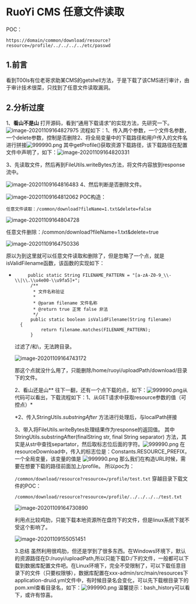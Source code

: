 # RuoYi CMS 任意文件读取



POC：

```
https://domain/common/download/resource?resource=/profile/../../../../etc/passwd
```



## 1.前言

看到T00ls有位老哥求助某CMS的getshell方法，于是下载了该CMS进行审计，由于审计技术很菜，只找到了任意文件读取漏洞。

## 2.分析过度

1、**看山不是山**  打开源码，看到“通用下载请求”的实现方法，先研究一下。![image-20201109164827975](resource/RuoYi%20CMS%20%E4%BB%BB%E6%84%8F%E6%96%87%E4%BB%B6%E8%AF%BB%E5%8F%96/media/image-20201109164827975.png)
流程如下：1、传入两个参数，一个文件名参数，一个delete参数，控制是否删除2、将全局变量中的下载路径和用户传入的文件名进行拼接![999990.png](https://www.hackexp.cn/content/uploadfile/202006/0a061592016072.png)
其中getProfile()获取资源下载路径，该下载路径在配置文件中声明了，如下：![image-20201109164820331](resource/RuoYi%20CMS%20%E4%BB%BB%E6%84%8F%E6%96%87%E4%BB%B6%E8%AF%BB%E5%8F%96/media/image-20201109164820331.png)

3、先读取文件，然后再到FileUtils.writeBytes方法，将文件内容放到response流中。

![image-20201109164816483](resource/RuoYi%20CMS%20%E4%BB%BB%E6%84%8F%E6%96%87%E4%BB%B6%E8%AF%BB%E5%8F%96/media/image-20201109164816483.png)
4、然后判断是否删除文件。



![image-20201109164812062](resource/RuoYi%20CMS%20%E4%BB%BB%E6%84%8F%E6%96%87%E4%BB%B6%E8%AF%BB%E5%8F%96/media/image-20201109164812062.png)
 POC构造：

`任意文件读取：/common/download?fileName=1.txt&delete=false`

![image-20201109164804728](resource/RuoYi%20CMS%20%E4%BB%BB%E6%84%8F%E6%96%87%E4%BB%B6%E8%AF%BB%E5%8F%96/media/image-20201109164804728.png)

 任意文件删除：/common/download?fileName=1.txt&delete=true

 ![image-20201109164750336](resource/RuoYi%20CMS%20%E4%BB%BB%E6%84%8F%E6%96%87%E4%BB%B6%E8%AF%BB%E5%8F%96/media/image-20201109164750336.png)

原以为到这里就可以任意文件读取和删除了，但是忽略了一个点，就是isValidFilename函数，该函数的实现如下：   



- ```
       public static String FILENAME_PATTERN = "[a-zA-Z0-9_\\-\\|\\.\\u4e00-\\u9fa5]+";
        /**
         * 文件名称验证
         * 
         * @param filename 文件名称
         * @return true 正常 false 非法
         */
        public static boolean isValidFilename(String filename)
    {
            return filename.matches(FILENAME_PATTERN);
        }
   ```

   
   
   过滤了/和\，无法跨目录。
   
   
   
   ![image-20201109164743172](resource/RuoYi%20CMS%20%E4%BB%BB%E6%84%8F%E6%96%87%E4%BB%B6%E8%AF%BB%E5%8F%96/media/image-20201109164743172.png)
   
    那这个点就没什么用了，只能删除/home/ruoyi/uploadPath/download/目录下的文件。
   
   
   
   2、看山还是山**  往下一翻，还有一个点下载的点，如下：![999990.png](resource/RuoYi%20CMS%20%E4%BB%BB%E6%84%8F%E6%96%87%E4%BB%B6%E8%AF%BB%E5%8F%96/media/0a061592016876.png)从代码可以看出，下载流程如下：1、从GET请求中获取resource参数的值（可控点）*
   
   *2、传入StringUtils.*substringAfter* 方法进行处理后，与localPath拼接
   
   3、带入将FileUtils.writeBytes处理结果作为response的返回值。
   其中StringUtils.substringAfter(finalString str, final String separator) 方法，其实是从str中查找separtator，然后取标志位后面的字符。![999990.png](resource/RuoYi%20CMS%20%E4%BB%BB%E6%84%8F%E6%96%87%E4%BB%B6%E8%AF%BB%E5%8F%96/media/0a061592016957.png)
   在resourceDownload中，传入的标志位是：Constants.RESOURCE_PREFIX，一个全局变量，该变量的值是
   ![999990.png](resource/RuoYi%20CMS%20%E4%BB%BB%E6%84%8F%E6%96%87%E4%BB%B6%E8%AF%BB%E5%8F%96/media/0a061592017037.png)
   那么我们在构造URL时候，需要在想要下载的路径前面加上/profile。
   所以poc为：
   
   
   
   `/common/download/resource?resource=/profile/test.txt`
   穿越目录下载文件的POC：
   
   
   
   `/common/download/resource?resource=/profile/../../../../test.txt`
   
   
   
   ![image-20201109164730890](resource/RuoYi%20CMS%20%E4%BB%BB%E6%84%8F%E6%96%87%E4%BB%B6%E8%AF%BB%E5%8F%96/media/image-20201109164730890.png) 
   
   利用点比较鸡肋，只能下载本地资源所在盘符下的文件，但是linux系统下就不受这个影响了。
   
   ![image-20201109155051451](resource/RuoYi%20CMS%20%E4%BB%BB%E6%84%8F%E6%96%87%E4%BB%B6%E8%AF%BB%E5%8F%96/media/image-20201109155051451.png)
   
    3.总结
   虽然利用很鸡肋，但还是学到了很多东西。在Windows环境下，默认的资源路径在D:/ruoyi/uploadPath,所以只能下载D:/下的文件，一般都可以下载到数据库配置文件吧。在Linux环境下，完全不受限制了，可以下载任意目录下的文件（只要权限够），数据库配置在xxx-admin/src/main/resources下application-druid.yml文件中，有时候目录名会变化，可以先下载根目录下的pom.xml查看目录名，如下：![999990.png](resource/RuoYi%20CMS%20%E4%BB%BB%E6%84%8F%E6%96%87%E4%BB%B6%E8%AF%BB%E5%8F%96/media/0a061592017258.png)
    温馨提示：bash_history可以看下，或许有惊喜。